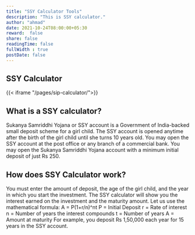```yaml
---
title: "SSY Calculator Tools"
description: "This is SSY calculator."
author: "ahmad"
date: 2021-10-24T08:00:00+05:30
reward:  false
share: false
readingTime: false
fullWidth : true
postDate: false
---
```


## SSY Calculator


{{< iframe "/pages/sip-calculator/">}}

## What is a SSY calculator?
Sukanya Samriddhi Yojana or SSY account is a Government of India-backed small deposit scheme for a girl child. The SSY account is opened anytime after the birth of the girl child until she turns 10 years old. You may open the SSY account at the post office or any branch of a commercial bank. You may open the Sukanya Samriddhi Yojana account with a minimum initial deposit of just Rs 250. 

## How does SSY Calculator work?
You must enter the amount of deposit, the age of the girl child, and the year in which you start the investment. The SSY calculator will show you the interest earned on the investment and the maturity amount. Let us use the mathematical formula: A = P(1+r/n)^nt P = Initial Deposit r = Rate of interest n = Number of years the interest compounds t = Number of years A = Amount at maturity For example, you deposit Rs 1,50,000 each year for 15 years in the SSY account.